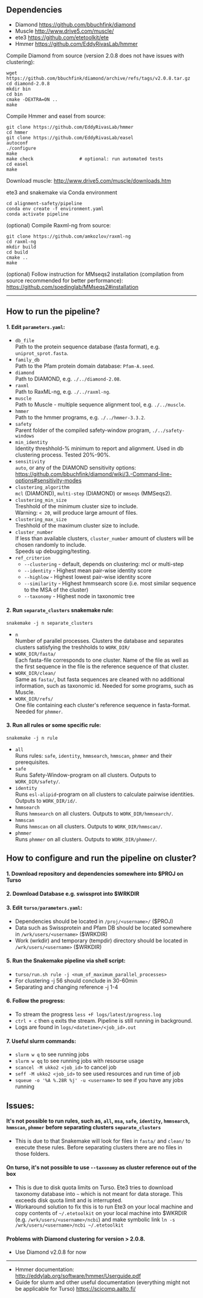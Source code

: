 ## Dependencies
- Diamond   https://github.com/bbuchfink/diamond
- Muscle    http://www.drive5.com/muscle/
- ete3      https://github.com/etetoolkit/ete
- Hmmer     https://github.com/EddyRivasLab/hmmer

Compile Diamond from source (version 2.0.8 does not have issues with clustering):
```
wget https://github.com/bbuchfink/diamond/archive/refs/tags/v2.0.8.tar.gz
cd diamond-2.0.8
mkdir bin
cd bin
cmake -DEXTRA=ON ..
make
```
Compile Hmmer and easel from source:
```
git clone https://github.com/EddyRivasLab/hmmer
cd hmmer
git clone https://github.com/EddyRivasLab/easel
autoconf
./configure
make
make check                 # optional: run automated tests
cd easel
make
```
Download muscle:
<http://www.drive5.com/muscle/downloads.htm>

ete3 and snakemake via Conda environment
```
cd alignment-safety/pipeline
conda env create -f environment.yaml
conda activate pipeline
```
(optional)
Compile Raxml-ng from source:
```
git clone https://github.com/amkozlov/raxml-ng
cd raxml-ng
mkdir build
cd build
cmake ..
make
```
(optional)
Follow instruction for MMseqs2 installation (compilation from source recommended for better performance):
<https://github.com/soedinglab/MMseqs2#installation>

---

## How to run the pipeline?

#### 1. Edit `parameters.yaml`:
- `db_file`<br/>
    Path to the protein sequence database (fasta format), e.g. `uniprot_sprot.fasta`.
- `family_db`<br/>
    Path to the Pfam protein domain database: `Pfam-A.seed`.
- `diamond`<br/>
    Path to DIAMOND, e.g. `./../diamond-2.08`.
- `raxml`<br/>
    Path to RaxML-ng, e.g.  `./../raxml-ng`.
- `muscle`<br/>
    Path to Muscle - multiple sequence alignment tool, e.g. `./../muscle`.
- `hmmer`<br/>
    Path to the hmmer programs, e.g. `./../hmmer-3.3.2`.
- `safety`<br/>
    Parent folder of the compiled safety-window program, `./../safety-windows`
- `min_identity`<br/>
    Identity threshhold-% minimum to report and alignment. Used in db clustering process. Tested 20%-90%.
- `sensitivity`<br/>
    `auto`, or any of the DIAMOND sensitivity options: <https://github.com/bbuchfink/diamond/wiki/3.-Command-line-options#sensitivity-modes>
- `clustering_algorithm`<br/>
    `mcl` (DIAMOND), `multi-step` (DIAMOND) or `mmseqs` (MMSeqs2).
- `clustering_min_size`<br/>
    Treshhold of the minimum cluster size to include.<br/>
    Warning: `< 20`, will produce large amount of files.
- `clustering_max_size`<br/>
    Treshhold of the maximum cluster size to include.
- `cluster_number`<br/>
    If less than available clusters, `cluster_number` amount of clusters will be chosen randomly to include.<br/>
    Speeds up debugging/testing.
- `ref_criterion`<br/>
    * `--clustering` - default, depends on clustering: mcl or multi-step
    * `--identity` - Highest mean pair-wise identity score
    * `--highlow` - Highest lowest pair-wise identity score
    * `--similarity` - Highest hmmsearch score (i.e. most similar sequence to the MSA of the cluster)
    * `--taxonomy` - Highest node in taxonomic tree
#### 2. Run `separate_clusters` snakemake rule:
    snakemake -j n separate_clusters
- `n`<br/>
    Number of parallel processes.
    Clusters the database and separates clusters satisfying the treshholds to `WORK_DIR/`
- `WORK_DIR/fasta/`<br/>
    Each fasta-file corresponds to one cluster. Name of the file as well as the first sequence in the file is the reference sequence of that cluster.
- `WORK_DIR/clean/`<br/>
    Same as `fasta/`, but fasta sequences are cleaned with no additional information, such as taxonomic id. Needed for some programs, such as Muscle.
- `WORK_DIR/refs/`<br/>
    One file containing each cluster's reference sequence in fasta-format. Needed for `phmmer`.
#### 3. Run all rules or some specific rule:
    snakemake -j n rule
- `all`<br/>
    Runs rules: `safe`, `identity`, `hmmsearch`, `hmmscan`, `phmmer` and their prerequisites.
- `safe`<br/>
    Runs Safety-Window-program on all clusters. Outputs to `WORK_DIR/safety/`.
- `identity`<br/>
    Runs `esl-alipid`-program on all clusters to calculate pairwise identities. Outputs to `WORK_DIR/id/`.
- `hmmsearch`<br/>
    Runs `hmmsearch` on all clusters. Outputs to `WORK_DIR/hmmsearch/`.
- `hmmscan`<br/>
    Runs `hmmscan` on all clusters. Outputs to `WORK_DIR/hmmscan/`.
- `phmmer`<br/>
    Runs `phmmer` on all clusters. Outputs to `WORK_DIR/phmmer/`.

## How to configure and run the pipeline on cluster?

#### 1. Download repository and dependencies somewhere into $PROJ on Turso

#### 2. Download Database e.g. swissprot into $WRKDIR

#### 3. Edit `turso/parameters.yaml`:
-   Dependencies should be located in `/proj/<username>/` ($PROJ)
-   Data such as Swissprotein and Pfam DB should be located somewhere in `/wrk/users/<username>` ($WRKDIR)
-    Work (wrkdir) and temporary (tempdir) directory should be located in `/wrk/users/<username>` ($WRKDIR)

#### 5. Run the Snakemake pipeline via shell script:
-   `turso/run.sh rule -j <num_of_maximum_parallel_processes>`
-    For clustering -j 56 should conclude in 30-60min
-    Separating and changing reference -j 1-4

#### 6. Follow the progress:
-   To stream the progress `less +F logs/latest/progress.log`
-   `ctrl + c` then `q` exits the stream. Pipeline is still running in background.
-   Logs are found in `logs/<datetime>/<job_id>.out`

#### 7. Useful slurm commands:
-   `slurm w q` to see running jobs
-   `slurm w qq` to see running jobs with resourse usage
-   `scancel -M ukko2 <job_id>` to cancel job
-   `seff -M ukko2 <job_id>` to see used resources and run time of job
-   `squeue -o '%A %.28R %j' -u <username>` to see if you have any jobs running

## Issues:

#### It's not possible to run rules, such as, `all`, `msa`, `safe`, `identity`, `hmmsearch`, `hmmscan`, `phmmer` before separating clusters `separate_clusters`
-   This is due to that Snakemake will look for files in `fasta/` and `clean/` to execute these rules. Before separating clusters there are no files in those folders.

#### On turso, it's not possible to use `--taxonomy` as cluster reference out of the box
-   This is due to disk quota limits on Turso. Ete3 tries to download taxonomy database into `~` which is not meant for data storage. This exceeds disk quota limit and is interrupted.
-   Workaround solution to fix this is to run Ete3 on your local machine and copy contents of `~/.etetoolkit` on your local machine into $WKRDIR (e.g. `/wrk/users/<username>/ncbi`) and make symbolic link `ln -s /wrk/users/<username>/ncbi ~/.etetoolkit`

#### Problems with Diamond clustering for version > 2.0.8.
-   Use Diamond v2.0.8 for now

---

-   Hmmer documentation: <http://eddylab.org/software/hmmer/Userguide.pdf>
-   Guide for slurm and other useful documentation (everything might not be applicable for Turso) <https://scicomp.aalto.fi/>